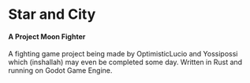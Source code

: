 # Star and City
#### A Project Moon Fighter

A fighting game project being made by OptimisticLucio and Yossipossi which (inshallah) may even be completed some day.
Written in Rust and running on Godot Game Engine.
